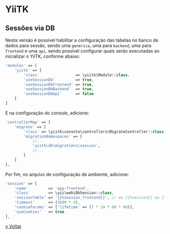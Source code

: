 # YiiTK

## Sessões via DB

Nesta versão é possível habilitar a configuração das tabelas no banco de dados para sessão, sendo uma `genérica`, uma para `backend`, 
uma para `frontend` e uma `api`, sendo possível configurar quais serão executadas ao inicializar o YiiTK, conforme abaixo:

```php
'modules' => [
    'yiitk' => [
        'class'                => \yiitk\Module::class,
        'useSessionDb'         => true,
        'useSessionDbFrontend' => true,
        'useSessionDbBackend'  => true,
        'useSessionDbApi'      => false
    ]
]
```

E na configuração do console, adicione:

```php
'controllerMap' => [
    'migrate' => [
        'class' => \yiitk\console\controllers\MigrateController::class,
        'migrationNamespaces' => [
            //...
            'yiitk\db\migrations\session',
            //...
        ]
    ]
],

```

Por fim, no arquivo de configuração de ambiente, adicione:

```php
'session' => [
    'name'         => 'app-frontend',
    'class'        => \yii\web\DbSession::class,
    'sessionTable' => '{{%session_frontend}}', // ou {{%session}} ou {{%session_backend}} ou {{%session_api}}
    'timeout'      => (3600 * 4),
    'cookieParams' => ['lifetime' => (7 * 24 * 60 * 60)],
    'useCookies'   => true
],
```

[&#171; Voltar](../README.md)

